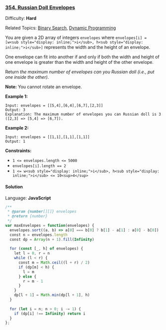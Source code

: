 ### [354\. Russian Doll Envelopes](https://leetcode.com/problems/russian-doll-envelopes/)

Difficulty: **Hard**  

Related Topics: [Binary Search](https://leetcode.com/tag/binary-search/), [Dynamic Programming](https://leetcode.com/tag/dynamic-programming/)


You are given a 2D array of integers `envelopes` where `envelopes[i] = [w<sub style="display: inline;">i</sub>, h<sub style="display: inline;">i</sub>]` represents the width and the height of an envelope.

One envelope can fit into another if and only if both the width and height of one envelope is greater than the width and height of the other envelope.

Return _the maximum number of envelopes can you Russian doll (i.e., put one inside the other)_.

**Note:** You cannot rotate an envelope.

**Example 1:**

```
Input: envelopes = [[5,4],[6,4],[6,7],[2,3]]
Output: 3
Explanation: The maximum number of envelopes you can Russian doll is 3 ([2,3] => [5,4] => [6,7]).
```

**Example 2:**

```
Input: envelopes = [[1,1],[1,1],[1,1]]
Output: 1
```

**Constraints:**

*   `1 <= envelopes.length <= 5000`
*   `envelopes[i].length == 2`
*   `1 <= w<sub style="display: inline;">i</sub>, h<sub style="display: inline;">i</sub> <= 10<sup>4</sup>`


#### Solution

Language: **JavaScript**

```javascript
/**
 * @param {number[][]} envelopes
 * @return {number}
 */
var maxEnvelopes = function(envelopes) {
  envelopes.sort((a, b) => a[0] === b[0] ? b[1] - a[1] : a[0] - b[0])
  const n = envelopes.length
  const dp = Array(n + 1).fill(Infinity)
  
  for (const [_, h] of envelopes) {
    let l = 0, r = n
    while (l < r) {
      const m = Math.ceil((l + r) / 2)
      if (dp[m] < h) {
        l = m
      } else {
        r = m - 1
      }
    }
    dp[l + 1] = Math.min(dp[l + 1], h)
  }
  
  for (let i = n; n > 0; i -= 1) {
    if (dp[i] !== Infinity) return i
  }
};
```